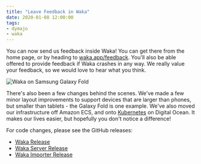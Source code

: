 ```yaml
---
title: "Leave Feedback in Waka"
date: 2020-01-08 12:00:00
tags:
- dymajo
- waka
---
```


You can now send us feedback inside Waka! You can get there from the home page, or by heading to [waka.app/feedback](https://waka.app/feedback). You'll also be able offered to provide feedback if Waka crashes in any way. We really value your feedback, so we would love to hear what you think.

![Waka on Samsung Galaxy Fold](/images/waka-galaxy-fold.jpg)

There's also been a few changes behind the scenes. We've made a few minor layout improvements to support devices that are larger than phones, but smaller than tablets - the Galaxy Fold is one example. We've also moved our infrastructure off Amazon ECS, and onto [Kubernetes](https://kubernetes.io) on Digital Ocean. It makes our lives easier, but hopefully you don't notice a difference!

For code changes, please see the GitHub releases:

- [Waka Release](https://github.com/dymajo/waka/releases/tag/v2.4.4)
- [Waka Server Release](https://github.com/dymajo/waka-server/releases/tag/v2.4.2)
- [Waka Importer Release](https://github.com/dymajo/waka-importer/releases/tag/v2.4.3)
